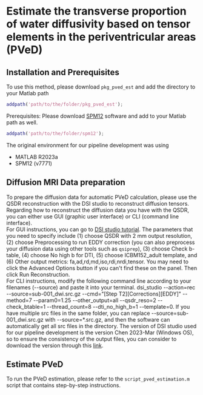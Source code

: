 # Estimate the transverse proportion of water diffusivity based on tensor elements in the periventricular areas (PVeD)

<div id='id-section1'/>

## Installation and Prerequisites
To use this method, please download `pkg_pved_est` and add the directory to your Matlab path
```matlab
addpath('path/to/the/folder/pkg_pved_est');
```

Prerequisites: Please download [SPM12](https://www.fil.ion.ucl.ac.uk/spm/software/spm12/) software and add to your Matlab path as well.
```matlab
addpath('path/to/the/folder/spm12');
```
The original environment for our pipeline development was using 
- MATLAB R2023a
- SPM12 (v7771)

<div id='id-section2'/>

## Diffusion MRI Data preparation
To prepare the diffusion data for automatic PVeD calculation, please use the QSDR reconstruction with the DSI studio to reconstruct diffusion tensors. Regarding how to reconstruct the diffusion data you have with the QSDR, you can either use GUI (graphic user interface) or CLI (command line interface).  
For GUI instructions, you can go to [DSI studio tutorial](https://dsi-studio.labsolver.org/doc/gui_t2.html). The parameters that you need to specify include (1) choose QSDR with 2 mm output resolution, (2) choose Preprocessing to run EDDY correction (you can also preprocess your diffusion data using other tools such as `qsiprep`), (3) choose Check b-table, (4) choose No high b for DTI, (5) choose ICBM152_adult template, and (6) Other output metrics: fa,ad,rd,md,iso,rdi,nrdi,tensor. You may need to click the Advanced Options button if you can't find these on the panel. Then click Run Reconstruction.  
For CLI instructions, modify the following command line according to your filenames (--source) and paste it into your terminal.
dsi_studio --action=rec --source=sub-001_dwi.src.gz --cmd="[Step T2][Corrections][EDDY]" --method=7 --param0=1.25 --other_output=all --qsdr_reso=2 --check_btable=1 --thread_count=8 --dti_no_high_b=1 --template=0.
If you have multiple src files in the same folder, you can replace --source=sub-001_dwi.src.gz with --source=*.src.gz, and then the software can automatically get all src files in the directory. 
The version of DSI studio used for our pipeline development is the version Chen 2023-Mar (Windows OS), so to ensure the consistency of the output files, you can consider to download the version through this [link](https://drive.google.com/file/d/1zr7qt67uF6ODTqNtakHzvSMKuBIiLLm_/view?usp=sharing).

## Estimate PVeD
To run the PVeD estimation, please refer to the `script_pved_estimation.m` script that contains step-by-step instructions.
